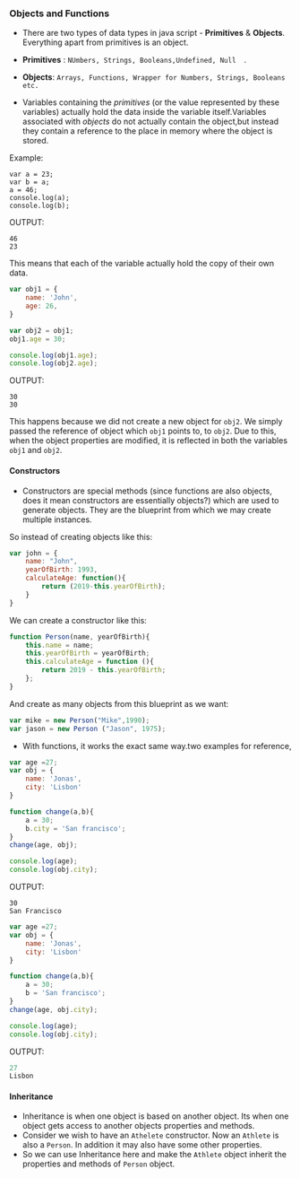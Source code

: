### Objects and Functions

* There are two types of data types in java script - **Primitives** & **Objects**. Everything apart from primitives is an object.

* **Primitives** : ```NUmbers, Strings, Booleans,Undefined, Null  ```. 

* **Objects**: ```Arrays, Functions, Wrapper for Numbers, Strings, Booleans etc.```

* Variables containing the *primitives* (or the value represented by these variables) actually hold the data inside the variable itself.Variables associated with *objects* do not actually contain the object,but instead they contain a reference to the place in memory where the object is stored.

Example:

```
var a = 23;
var b = a;
a = 46;
console.log(a);
console.log(b);
```
OUTPUT:
```
46
23
```
This means that each of the variable actually hold the copy of their own data.

```javascript
var obj1 = {
	name: 'John',
	age: 26,
}

var obj2 = obj1;
obj1.age = 30;

console.log(obj1.age);
console.log(obj2.age);
```
OUTPUT: 
```
30
30
```

This happens because we did not create a new object for ```obj2```. We simply passed the reference of object which ```obj1``` points to, to ```obj2```. Due to this, when the object properties are modified, it is reflected in both the variables ```obj1``` and ```obj2```.

#### Constructors
* Constructors are special methods (since functions are also objects, does it mean constructors are essentially objects?) which are used to generate objects. They are the blueprint from which we may create multiple instances.

So instead of creating objects like this:
```javascript
var john = {
	name: "John",
	yearOfBirth: 1993,
	calculateAge: function(){
		return (2019-this.yearOfBirth);
	}
}
```

We can create a constructor like this: 
```javascript
function Person(name, yearOfBirth){
	this.name = name;
	this.yearOfBirth = yearOfBirth;
	this.calculateAge = function (){
		return 2019 - this.yearOfBirth;
	};
}
```

And create as many objects from this blueprint as we want:

```javascript
var mike = new Person("Mike",1990);
var jason = new Person ("Jason", 1975);
```

* With functions, it works the exact same way.two examples for reference,

```javascript
var age =27;
var obj = {
	name: 'Jonas',
	city: 'Lisbon'
}

function change(a,b){
	a = 30;
	b.city = 'San francisco';
}
change(age, obj);

console.log(age);
console.log(obj.city);
```

OUTPUT:
```
30
San Francisco
```

```javascript
var age =27;
var obj = {
	name: 'Jonas',
	city: 'Lisbon'
}

function change(a,b){
	a = 30;
	b = 'San francisco';
}
change(age, obj.city);

console.log(age);
console.log(obj.city);

```
OUTPUT:
```javascript
27
Lisbon
```
#### Inheritance

* Inheritance is when one object is based on another object. Its when one object gets access to another objects properties and methods.
* Consider  we wish to have an ```Athelete``` constructor. Now an ```Athlete``` is also a ```Person```. In addition it may also have some other properties.
* So we can use Inheritance here and make the ```Athlete``` object inherit the properties and methods of ```Person``` object.
